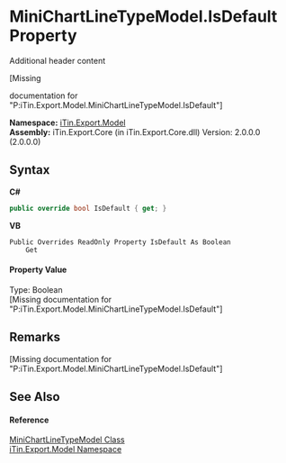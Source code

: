 # MiniChartLineTypeModel.IsDefault Property 
Additional header content 

\[Missing <summary> documentation for "P:iTin.Export.Model.MiniChartLineTypeModel.IsDefault"\]

**Namespace:**&nbsp;<a href="N_iTin_Export_Model">iTin.Export.Model</a><br />**Assembly:**&nbsp;iTin.Export.Core (in iTin.Export.Core.dll) Version: 2.0.0.0 (2.0.0.0)

## Syntax

**C#**<br />
``` C#
public override bool IsDefault { get; }
```

**VB**<br />
``` VB
Public Overrides ReadOnly Property IsDefault As Boolean
	Get
```


#### Property Value
Type: Boolean<br />\[Missing <value> documentation for "P:iTin.Export.Model.MiniChartLineTypeModel.IsDefault"\]

## Remarks
\[Missing <remarks> documentation for "P:iTin.Export.Model.MiniChartLineTypeModel.IsDefault"\]

## See Also


#### Reference
<a href="T_iTin_Export_Model_MiniChartLineTypeModel">MiniChartLineTypeModel Class</a><br /><a href="N_iTin_Export_Model">iTin.Export.Model Namespace</a><br />